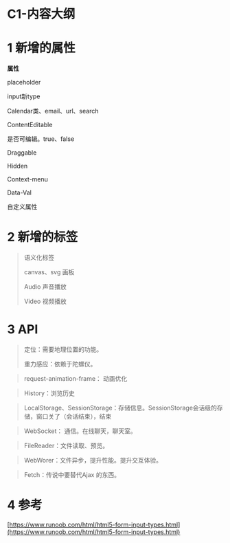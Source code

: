 # C1-内容大纲 
# 1 新增的属性

**属性**

placeholder

input新type

Calendar类、email、url、search

ContentEditable

是否可编辑。true、false

Draggable

Hidden

Context-menu

Data-Val

自定义属性

# 2 新增的标签

> 语义化标签
> 
> canvas、svg  画板
> 
> Audio  声音播放
> 
> Video 视频播放

# 3 API

> 定位：需要地理位置的功能。
> 
> 重力感应：依赖于陀螺仪。

> request-animation-frame： 动画优化

> History：浏览历史

> LocalStorage、SessionStorage：存储信息。SessionStorage会话级的存储，窗口关了（会话结束），结束

> WebSocket： 通信。在线聊天，聊天室。

> FileReader：文件读取、预览。

> WebWorer：文件异步，提升性能。提升交互体验。

> Fetch：传说中要替代Ajax 的东西。

# 4 参考

[https://www.runoob.com/html/html5-form-input-types.html](https://www.runoob.com/html/html5-form-input-types.html)
